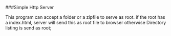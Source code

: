 ###Simple Http Server

This program can accept a folder or a zipfile to serve as root.
if the root has a index.html, server will send this as root file to browser otherwise Directory listing is send as root;
 
